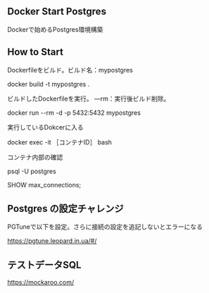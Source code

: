 ## Docker Start Postgres

Dockerで始めるPostgres環境構築

## How to Start

Dockerfileをビルド。ビルド名：mypostgres

docker build -t mypostgres .

ビルドしたDockerfileを実行。 —rm：実行後ビルド削除。

docker run --rm  -d -p 5432:5432 mypostgres

実行しているDokcerに入る

docker exec -it ［コンテナID］ bash

コンテナ内部の確認

psql -U postgres

SHOW max_connections;

## Postgres の設定チャレンジ

PGTuneで以下を設定。さらに接続の設定を追記しないとエラーになる

https://pgtune.leopard.in.ua/#/

## テストデータSQL

https://mockaroo.com/


